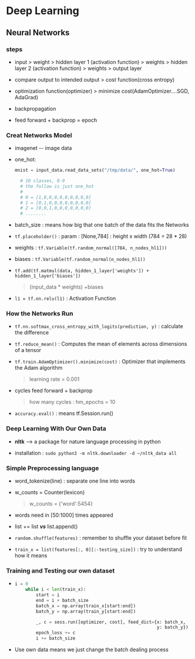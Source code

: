 # Deep Learning

## Neural Networks

### steps

- input > weight > hidden layer 1 (activation function) > weights > hidden layer 2 (activation function) > weights > output layer

- compare output to intended output > cost function(cross entropy)

- optimization function(optimizer) > minimize cost(AdamOptimizer....SGD, AdaGrad)

- backpropagation

- feed forward + backprop = epoch

### Creat Networks Model

- imagenet -- image data
- one_hot:

  ```python
  mnist = input_data.read_data_sets("/tmp/data/", one_hot=True)

    # 10 classes, 0-9
    # the follow is just one_hot
    #
    # 0 = [1,0,0,0,0,0,0,0,0,0]
    # 1 = [0,1,0,0,0,0,0,0,0,0]
    # 2 = [0,0,1,0,0,0,0,0,0,0]
    # ........
  ```

- batch_size : means how big that one batch of the data fits the Networks

- `tf.placeholder()` : param : [None,784] : height x width (784 = 28 * 28)

- weights : `tf.Variable(tf.random_normal([784, n_nodes_hl1]))`

- biases : `tf.Variable(tf.random_normal(n_nodes_hl1))`

- `tf.add(tf.matmul(data, hidden_1_layer['weights']) + hidden_1_layer['biases'])`

  > (input_data * weights) +biases

- `l1 = tf.nn.relu(l1)` : Activation Function

### How the Networks Run

- `tf.nn.softmax_cross_entropy_with_logits(prediction, y)` : calculate the difference

- `tf.reduce_mean()` : Computes the mean of elements across dimensions of a tensor

- `tf.train.AdamOptimizer().minimize(cost)` : Optimizer that implements the Adam algorithm

  > learning rate = 0.001

- cycles feed forward + backprop

  > how many cycles : hm_epochs = 10

- `accuracy.eval()` : means tf.Session.run()

### Deep Learning With Our Own Data

- **nltk** --> a package for nature language processing in python

- installation : `sudo python3 -m nltk.downloader -d ~/nltk_data all`

### Simple Preprocessing language

- word_tokenize(line) : separate one line into words

- w_counts = Counter(lexicon)

  > w_counts = {'word':5454}

- words need in [50:1000] times appeared

- list += list **_vs_** list.append()

- `random.shuffle(features)` : remember to shuffle your dataset before fit

- `train_x = list(features[:, 0][:-testing_size])` : try to understand how it means

### Training and Testing our own dataset

- ```python
  i = 0
      while i < len(train_x):
          start = i
          end = i + batch_size
          batch_x = np.array(train_x[start:end])
          batch_y = np.array(train_y[start:end])

          _, c = sess.run([optimizer, cost], feed_dict={x: batch_x,
                                                        y: batch_y})
          epoch_loss += c
          i += batch_size
  ```

- Use own data means we just change the batch dealing process
